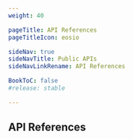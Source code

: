 ```yaml
---
weight: 40

pageTitle: API References
pageTitleIcon: eosio

sideNav: true
sideNavTitle: Public APIs
sideNavLinkRename: API References

BookToC: false
#release: stable

---
```


## API References
